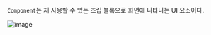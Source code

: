 

`Component`는 재 사용할 수 있는 조립 블록으로 화면에 나타나는 UI 요소이다.

![image](https://github.com/iJaeDragon/React-Native/assets/66985977/23202b14-24a3-4037-ab6b-45d38f5c6b03)